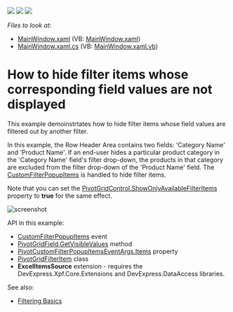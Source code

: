 <!-- default badges list -->
![](https://img.shields.io/endpoint?url=https://codecentral.devexpress.com/api/v1/VersionRange/128578730/21.1.5%2B)
[![](https://img.shields.io/badge/Open_in_DevExpress_Support_Center-FF7200?style=flat-square&logo=DevExpress&logoColor=white)](https://supportcenter.devexpress.com/ticket/details/E2716)
[![](https://img.shields.io/badge/📖_How_to_use_DevExpress_Examples-e9f6fc?style=flat-square)](https://docs.devexpress.com/GeneralInformation/403183)
<!-- default badges end -->
<!-- default file list -->
*Files to look at*:

* [MainWindow.xaml](./CS/DXPivotGrid_HowToHideFilterItems/MainWindow.xaml) (VB: [MainWindow.xaml](./VB/DXPivotGrid_HowToHideFilterItems/MainWindow.xaml))
* [MainWindow.xaml.cs](./CS/DXPivotGrid_HowToHideFilterItems/MainWindow.xaml.cs) (VB: [MainWindow.xaml.vb](./VB/DXPivotGrid_HowToHideFilterItems/MainWindow.xaml.vb))
<!-- default file list end -->
# How to hide filter items whose corresponding field values are not displayed


This example demoinstrtates  how to hide filter items whose field values are filtered out by another filter.

In this example, the Row Header Area contains two fields: 'Category Name' and 'Product Name'. If an end-user hides a particular product category in the 'Category Name' field's filter drop-down, the products in that category are excluded from the filter drop-down of the 'Product Name' field. The [CustomFilterPopupItems](https://docs.devexpress.com/WPF/DevExpress.Xpf.PivotGrid.PivotGridControl.CustomFilterPopupItems) is handled to hide filter items.

Note that you can set the [PivotGridControl.ShowOnlyAvailableFilterItems](https://docs.devexpress.com/WPF/DevExpress.Xpf.PivotGrid.PivotGridControl.ShowOnlyAvailableFilterItems) property to **true** for the same effect.

![screenshot](./images/screenshot.png)

API in this example:

* [CustomFilterPopupItems](https://docs.devexpress.com/WPF/DevExpress.Xpf.PivotGrid.PivotGridControl.CustomFilterPopupItems) event
* [PivotGridField.GetVisibleValues](https://docs.devexpress.com/WPF/DevExpress.Xpf.PivotGrid.PivotGridField.GetVisibleValues) method
* [PivotCustomFilterPopupItemsEventArgs.Items](https://docs.devexpress.com/WPF/DevExpress.Xpf.PivotGrid.PivotCustomFilterPopupItemsEventArgs.Items) property
* [PivotGridFilterItem](https://docs.devexpress.com/CoreLibraries/DevExpress.XtraPivotGrid.Data.PivotGridFilterItem) class
* **ExcelItemsSource** extension - requires the DevExpress.Xpf.Core.Extensions and DevExpress.DataAccess libraries.

See also:

* [Filtering Basics](https://docs.devexpress.com/WPF/8010)
